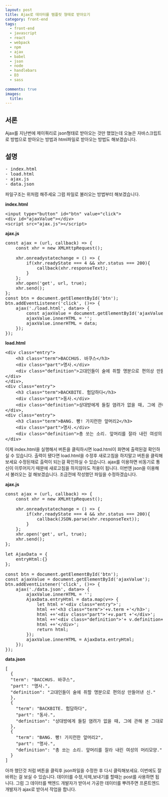 ```yaml
---
layout: post
title: Ajax로 데이터를 템플릿 형태로 받아오기
category: front-end
tags:
  - front-end
  - javascript
  - react
  - webpack
  - npm
  - ajax
  - babel
  - json
  - node
  - handlebars
  - D3
  - sass
  
comments: true
images:
  title: 
---
```


## 서론  
Ajax를 지난번에 제이쿼리로 json형태로 받아오는 것만 했었는데 오늘은 자바스크립트로 방법으로 
받아오는 방법과 html파일로 받아오는 방법도 해보겠습니다.


<!--more-->

## 설명

<pre class="brush:js">
- index.html
- load.html
- ajax.js
- data.json
</pre>
파일구조는 위처럼 해주세요 그럼 파일로 불러오는 방법부터 해보겠습니다.

**index.html**
<pre class="brush:js">
&lt;input type="button" id="btn" value="click"&gt;
&lt;div id="ajaxValue"&gt;&lt;/div&gt;
&lt;script src="ajax.js"&gt;&lt;/script&gt;
</pre>
**ajax.js**
<pre class="brush:js">
const ajax = (url, callback) =&gt; {
    const xhr = new XMLHttpRequest();

    xhr.onreadystatechange = () =&gt; {
        if(xhr.readyState === 4 && xhr.status === 200){
            callback(xhr.responseText);
        }
    };
    xhr.open('get', url, true);
    xhr.send();
};
const btn = document.getElementById('btn');
btn.addEventListener('click', ()=> {
    ajax('./load.html', data=> {
        const ajaxValue = document.getElementById('ajaxValue');
        ajaxValue.innerHTML = '';
        ajaxValue.innerHTML = data;
    });
});
</pre>
**load.html**
<pre class="brush:js">
&lt;div class="entry"&gt;
    &lt;h3 class="term"&gt;BACCHUS. 바쿠스&lt;/h3&gt;
    &lt;div class="part"&gt;명사.&lt;/div&gt;
    &lt;div class="definition"&gt;고대인들이 술에 취할 명분으로 편의상 만들어낸 신.
&lt;/div&gt;
&lt;/div&gt;,
&lt;div class="entry"&gt;
    &lt;h3 class="term"&gt;BACKBITE. 험담하다&lt;/h3&gt;
    &lt;div class="part"&gt;동사.&lt;/div&gt;
    &lt;div class="definition"&gt;상대방에게 들킬 염려가 없을 때, 그에 관해 본 그대로를 입에담다.&lt;/div&gt;
&lt;/div&gt;,
&lt;div class="entry"&gt;
    &lt;h3 class="term"&gt;BANG. 빵! 가지런한 앞머리2&lt;/h3&gt;
    &lt;div class="part"&gt;명사.&lt;/div&gt;
    &lt;div class="definition"&gt;총 쏘는 소리. 앞머리를 잘라 내린 여성의 머리모양.&lt;/div&gt;
&lt;/div&gt;
</pre>
이제 index.html을 실행해서 버튼을 클릭하시면 load.html이 화면에 출력된걸 확인하실 수 있습니다.
출력이 됐다면 load.html을 수정후 새로고침을 하지말고 버튼을 클릭해보세요 수정된채로 출력이 되는걸
확인하실 수 있습니다. ajax를 이용하면 비동기로 통신이 이루어지기 때문에 새로고침을 하지않아도 적용이
됩니다. 이번엔 json을 이용해서 불러오는 걸 해보겠습니다. 조금전에 작성했던 파일을 수정하겠습니다.

**ajax.js**
<pre class="brush:js">
const ajax = (url, callback) =&gt; {
    const xhr = new XMLHttpRequest();

    xhr.onreadystatechange = () =&gt; {
        if(xhr.readyState === 4 && xhr.status === 200){
            callback(JSON.parse(xhr.responseText));
        }
    };
    xhr.open('get', url, true);
    xhr.send();
};

let AjaxData = {
    entryHtml:{}
};

const btn = document.getElementById('btn');
const ajaxValue = document.getElementById('ajaxValue');
btn.addEventListener('click', ()=&gt; {
    ajax('./data.json', data=&gt; {
        ajaxValue.innerHTML = '';
        AjaxData.entryHtml = data.map(v=&gt; {
            let html ='&lt;div class="entry"&gt;';
            html +='&lt;h3 class="term"&gt;'+v.term +'&lt;/h3&gt;';
            html +='&lt;div class="part"&gt;'+v.part +'&lt;/div&gt;';
            html +='&lt;div class="definition"&gt;'+ v.definition+'&lt;/div&gt;';
            html +='&lt;/div&gt;';
            return html;
        });
        ajaxValue.innerHTML = AjaxData.entryHtml;
    });
});
</pre>
**data.json**
<pre class="brush:js">
[
  {
  "term": "BACCHUS. 바쿠스",
  "part": "명사.",
  "definition": "고대인들이 술에 취할 명분으로 편의상 만들어낸 신."
  },
  {
    "term": "BACKBITE. 험담하다",
    "part": "동사.",
    "definition": "상대방에게 들킬 염려가 없을 때, 그에 관해 본 그대로를 입에담다."
  },
  {
    "term": "BANG. 빵! 가지런한 앞머리2",
    "part": "명사.",
    "definition": "총 쏘는 소리. 앞머리를 잘라 내린 여성의 머리모양."
  }
]
</pre>
아까 했던것 처럼 버튼을 클릭후 json파일을 수정한 후 다시 클릭해보세요. 이번에도 잘 바뀌는 걸
보실 수 있습니다. 데이터를 수정,삭제,보내기를 할때는 post를 사용하면 됩니다. 그럼 그 데이터를
백엔드 개발자가 받아서 가공한 데이터를 뿌려주면 프론트엔드 개발자가 ajax로 받아서 작업을 합니다.

<!-- <pre class="brush:js"></pre> -->
<!-- ![test이미지]({{site.url}}/images/es6.jpg) -->
